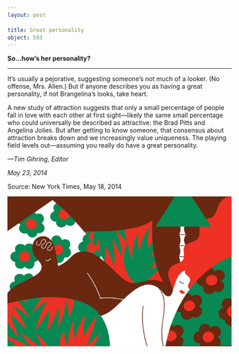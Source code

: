 ```yaml
---
layout: post

title: Great personality
object: 593
---
```

**So…how’s her personality?**

****

It’s usually a pejorative, suggesting someone’s not much of a looker. (No offense, Mrs. Allen.) But if anyone describes you as having a great personality, if not Brangelina’s looks, take heart. 

A new study of attraction suggests that only a small percentage of people fall in love with each other at first sight—likely the same small percentage who could universally be described as attractive: the Brad Pitts and Angelina Jolies. But after getting to know someone, that consensus about attraction breaks down and we increasingly value uniqueness. The playing field levels out—assuming you really do have a great personality.

*—Tim Gihring, Editor*

*May 23, 2014*

Source: New York Times, May 18, 2014

![](../images/14-05-23_41.3_GreatPersonalityEDIT-1.jpg)
